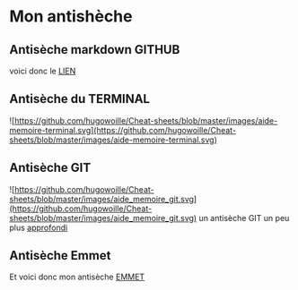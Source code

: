 # Mon antishèche

## Antisèche markdown GITHUB

voici donc le [LIEN](https://docs.github.com/en/github/writing-on-github/getting-started-with-writing-and-formatting-on-github/basic-writing-and-formatting-syntax)

## Antisèche du TERMINAL

![https://github.com/hugowoille/Cheat-sheets/blob/master/images/aide-memoire-terminal.svg](https://github.com/hugowoille/Cheat-sheets/blob/master/images/aide-memoire-terminal.svg)

## Antisèche GIT

![https://github.com/hugowoille/Cheat-sheets/blob/master/images/aide_memoire_git.svg](https://github.com/hugowoille/Cheat-sheets/blob/master/images/aide_memoire_git.svg)
 un antisèche GIT un peu plus [approfondi](https://gist.github.com/aquelito/8596717)

## Antisèche Emmet

Et voici donc mon antisèche [EMMET](https://la-cascade.io/une-liste-de-raccourcis-emmet/)
